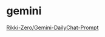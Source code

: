 # gemini

[Rikki-Zero/Gemini-DailyChat-Prompt](https://github.com/Rikki-Zero/Gemini-DailyChat-Prompt)
